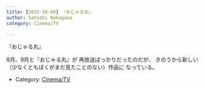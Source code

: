 ```yaml
---
title: [2015-10-08] 『おじゃる丸』
author: Satoshi Nakagawa
category: Cinema/TV

---
```


『おじゃる丸』

 8月、9月と『おじゃる丸』が
再放送ばっかりだったのだが、
きのうから新しい
（少なくともぼくがまだ見たことのない）作品に
なっている。

- Category: [Cinema/TV](https://merapano.github.io/categories.html#Cinema/TV)

